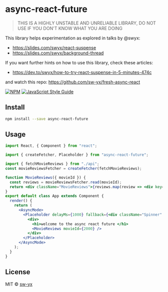 # async-react-future

> THIS IS A HIGHLY UNSTABLE AND UNRELIABLE LIBRARY, DO NOT USE IF YOU DON'T KNOW WHAT YOU ARE DOING

This library helps experimentation as explored in talks by @swyx:

* https://slides.com/swyx/react-suspense
* https://slides.com/swyx/background-thread

If you want further hints on how to use this library, check these articles:

* https://dev.to/swyx/how-to-try-react-suspense-in-5-minutes-474c

and watch this repo: https://github.com/sw-yx/fresh-async-react

[![NPM](https://img.shields.io/npm/v/async-react-future.svg)](https://www.npmjs.com/package/async-react-future) [![JavaScript Style Guide](https://img.shields.io/badge/code_style-standard-brightgreen.svg)](https://standardjs.com)

## Install

```bash
npm install --save async-react-future
```

## Usage

```jsx
import React, { Component } from "react";

import { createFetcher, Placeholder } from "async-react-future";

import { fetchMovieReviews } from "./api";
const movieReviewsFetcher = createFetcher(fetchMovieReviews);

function MovieReviews({ movieId }) {
  const reviews = movieReviewsFetcher.read(movieId);
  return <div className="MovieReviews">{reviews.map(review => <div key={review}>{review}</div>)}</div>;
}
export default class App extends Component {
  render() {
    return (
      <AsyncMode>
        <Placeholder delayMs={1000} fallback={<div className="Spinner" />}>
          <div>
            <h1>welcome to the async react future </h1>
            <MovieReviews movieId={2000} />
          </div>
        </Placeholder>
      </AsyncMode>
    );
  }
}
```

## License

MIT © [sw-yx](https://github.com/sw-yx)
